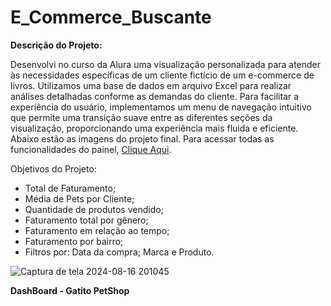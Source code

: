 # E_Commerce_Buscante

<strong>Descrição do Projeto:</strong>

Desenvolvi no curso da Alura uma visualização personalizada para atender às necessidades específicas de um cliente fictício de um e-commerce de livros. Utilizamos uma base de dados em arquivo Excel para realizar análises detalhadas conforme as demandas do cliente. Para facilitar a experiência do usuário, implementamos um menu de navegação intuitivo que permite uma transição suave entre as diferentes seções da visualização, proporcionando uma experiência mais fluida e eficiente. Abaixo estão as imagens do projeto final. Para acessar todas as funcionalidades do painel, [Clique Aqui](https://app.powerbi.com/groups/me/reports/7d043440-5d3c-4954-b951-13506588c8cf/ReportSection60b437647ca98df54953?experience=power-bi).


Objetivos do Projeto:

+ Total de Faturamento;
+ Média de Pets por Cliente;
+ Quantidade de produtos vendido;
+ Faturamento total por gênero;
+ Faturamento em relação ao tempo;
+ Faturamento por bairro;
+ Filtros por: Data da compra; Marca e Produto.

![Captura de tela 2024-08-16 201045](https://github.com/user-attachments/assets/de04c440-5cb5-4de4-af71-7cfd43f7ca72)


<strong>DashBoard - Gatito PetShop</strong>
